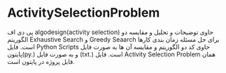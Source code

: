 # ActivitySelectionProblem
<div dir=”rtl”>

پی دی اف algodesign(activity selection) حاوی توضیحات و تحلیل و مقایسه دو الگوریتم Exhaustive Search  و Greedy Seaarch  برای حل مسئله زمان بندی کارها است. فایل Python Scripts حاوی کد دو الگوریتم و مقایسه آن ها به صورت فایل پایتون(py.) و به صورت فایل (txt.) است. فایل Activity Selection Problem همان فایل پروژه در پایتون است.
	

</div>
